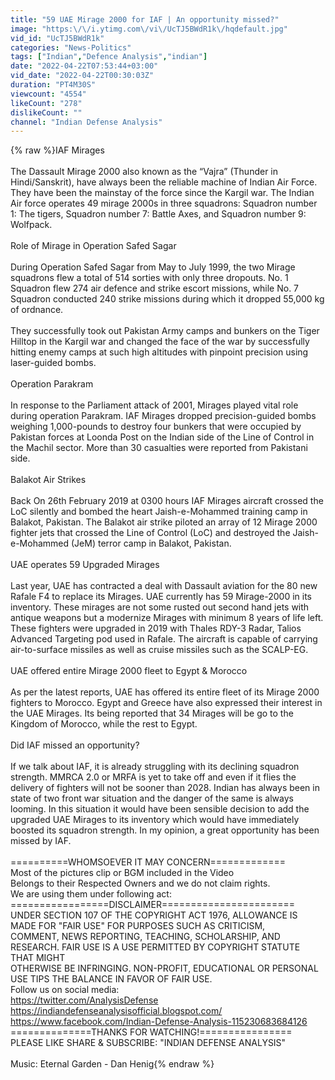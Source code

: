 ```yaml
---
title: "59 UAE Mirage 2000 for IAF | An opportunity missed?"
image: "https:\/\/i.ytimg.com\/vi\/UcTJ5BWdR1k\/hqdefault.jpg"
vid_id: "UcTJ5BWdR1k"
categories: "News-Politics"
tags: ["Indian","Defence Analysis","indian"]
date: "2022-04-22T07:53:44+03:00"
vid_date: "2022-04-22T00:30:03Z"
duration: "PT4M30S"
viewcount: "4554"
likeCount: "278"
dislikeCount: ""
channel: "Indian Defense Analysis"
---
```

{% raw %}IAF Mirages<br /><br />The Dassault Mirage 2000 also known as the “Vajra” (Thunder in Hindi/Sanskrit), have always been the reliable machine of Indian Air Force. They have been the mainstay of the force since the Kargil war. The Indian Air force operates 49 mirage 2000s in three squadrons: Squadron number 1: The tigers, Squadron number 7: Battle Axes, and Squadron number 9: Wolfpack.<br /><br />Role of Mirage in Operation Safed Sagar<br /><br />During Operation Safed Sagar from May to July 1999, the two Mirage squadrons flew a total of 514 sorties with only three dropouts. No. 1 Squadron flew 274 air defence and strike escort missions, while No. 7 Squadron conducted 240 strike missions during which it dropped 55,000 kg of ordnance.<br /><br />They successfully took out Pakistan Army camps and bunkers on the Tiger Hilltop in the Kargil war and changed the face of the war by successfully hitting enemy camps at such high altitudes with pinpoint precision using laser-guided bombs.<br /><br />Operation Parakram<br /><br />In response to the Parliament attack of 2001, Mirages played vital role during operation Parakram. IAF Mirages dropped precision-guided bombs weighing 1,000-pounds to destroy four bunkers that were occupied by Pakistan forces at Loonda Post on the Indian side of the Line of Control in the Machil sector. More than 30 casualties were reported from Pakistani side.<br /><br />Balakot Air Strikes<br /><br />Back On 26th February 2019 at 0300 hours IAF Mirages aircraft crossed the LoC silently and bombed the heart Jaish-e-Mohammed training camp in Balakot, Pakistan. The Balakot air strike piloted an array of 12 Mirage 2000 fighter jets that crossed the Line of Control (LoC) and destroyed the Jaish-e-Mohammed (JeM) terror camp in Balakot, Pakistan.<br /><br />UAE operates 59 Upgraded Mirages<br /><br />Last year, UAE has contracted a deal with Dassault aviation for the 80 new Rafale F4 to replace its Mirages. UAE currently has 59 Mirage-2000 in its inventory. These mirages are not some rusted out second hand jets with antique weapons but a modernize Mirages with minimum 8 years of life left. These fighters were upgraded in 2019 with Thales RDY-3 Radar, Talios Advanced Targeting pod used in Rafale. The aircraft is capable of carrying air-to-surface missiles as well as cruise missiles such as the SCALP-EG.<br /><br />UAE offered entire Mirage 2000 fleet to Egypt &amp; Morocco<br /><br />As per the latest reports, UAE has offered its entire fleet of its Mirage 2000 fighters to Morocco. Egypt and Greece have also expressed their interest in the UAE Mirages. Its being reported that 34 Mirages will be go to the Kingdom of Morocco, while the rest to Egypt.<br /><br />Did IAF missed an opportunity?<br /><br />If we talk about IAF, it is already struggling with its declining squadron strength. MMRCA 2.0 or MRFA is yet to take off and even if it flies the delivery of fighters will not be sooner than 2028. Indian has always been in state of two front war situation and the danger of the same is always looming. In this situation it would have been sensible decision to add the upgraded UAE Mirages to its inventory which would have immediately boosted its squadron strength. In my opinion, a great opportunity has been missed by IAF. <br /><br />==========WHOMSOEVER IT MAY CONCERN=============<br />Most of the pictures clip or BGM included in the Video <br />Belongs to their Respected Owners and we do not claim rights.<br />We are using them under following act:<br />=================DISCLAIMER=======================<br />UNDER SECTION 107 OF THE COPYRIGHT ACT 1976, ALLOWANCE IS MADE FOR &quot;FAIR USE&quot; FOR PURPOSES SUCH AS CRITICISM, <br />COMMENT, NEWS REPORTING, TEACHING, SCHOLARSHIP, AND RESEARCH. FAIR USE IS A USE PERMITTED BY COPYRIGHT STATUTE THAT MIGHT <br />OTHERWISE BE INFRINGING. NON-PROFIT, EDUCATIONAL OR PERSONAL USE TIPS THE BALANCE IN FAVOR OF FAIR USE.<br />Follow us on social media:<br /><a rel="nofollow" target="blank" href="https://twitter.com/AnalysisDefense">https://twitter.com/AnalysisDefense</a><br /><a rel="nofollow" target="blank" href="https://indiandefenseanalysisofficial.blogspot.com/">https://indiandefenseanalysisofficial.blogspot.com/</a><br /><a rel="nofollow" target="blank" href="https://www.facebook.com/Indian-Defense-Analysis-115230683684126">https://www.facebook.com/Indian-Defense-Analysis-115230683684126</a><br />==============THANKS FOR WATCHING!================<br />PLEASE LIKE SHARE &amp; SUBSCRIBE: &quot;INDIAN DEFENSE ANALYSIS&quot;<br /><br />Music: Eternal Garden - Dan Henig{% endraw %}
